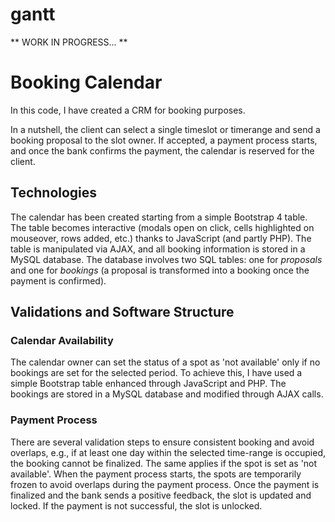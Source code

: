 # gantt
** WORK IN PROGRESS... **

# Booking Calendar

In this code, I have created a CRM for booking purposes.

In a nutshell, the client can select a single timeslot or timerange and send a booking proposal to the slot owner. If accepted, a payment process starts, and once the bank confirms the payment, the calendar is reserved for the client.

## Technologies

The calendar has been created starting from a simple Bootstrap 4 table. The table becomes interactive (modals open on click, cells highlighted on mouseover, rows added, etc.) thanks to JavaScript (and partly PHP). The table is manipulated via AJAX, and all booking information is stored in a MySQL database. The database involves two SQL tables: one for *proposals* and one for *bookings* (a proposal is transformed into a booking once the payment is confirmed).

## Validations and Software Structure

### Calendar Availability

The calendar owner can set the status of a spot as 'not available' only if no bookings are set for the selected period. To achieve this, I have used a simple Bootstrap table enhanced through JavaScript and PHP. The bookings are stored in a MySQL database and modified through AJAX calls.

### Payment Process

There are several validation steps to ensure consistent booking and avoid overlaps, e.g., if at least one day within the selected time-range is occupied, the booking cannot be finalized. The same applies if the spot is set as 'not available'. When the payment process starts, the spots are temporarily frozen to avoid overlaps during the payment process. Once the payment is finalized and the bank sends a positive feedback, the slot is updated and locked. If the payment is not successful, the slot is unlocked.



